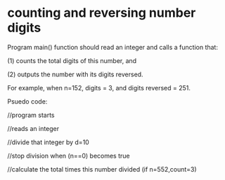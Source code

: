# counting and reversing number digits
Program main() function should read an integer and calls a function that:

(1) counts the total digits of this number, and

(2) outputs the number with its digits reversed.

For example, when n=152, digits = 3, and digits reversed = 251.

Psuedo code:

//program starts

//reads an integer

//divide that integer by d=10

//stop division when (n==0) becomes true

//calculate the total times this number divided (if n=552,count=3)
